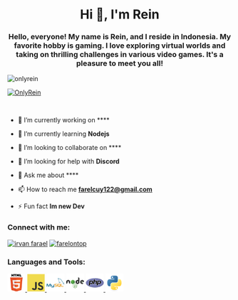 <h1 align="center">Hi 👋, I'm Rein</h1>
<h3 align="center">Hello, everyone! My name is Rein, and I reside in Indonesia. My favorite hobby is gaming. I love exploring virtual worlds and taking on thrilling challenges in various video games. It's a pleasure to meet you all!</h3>

<p align="left"> <img src="https://komarev.com/ghpvc/?username=onlyrein&label=Profile%20views&color=0e75b6&style=flat" alt="onlyrein" /> </p>

<p align="left"> <a href="https://saweria.co.rein122"><img src="https://github-profile-trophy.vercel.app/?username=OnlyRein" alt="OnlyRein" /></a> </p>

<p align="left"> <a href="https://twitter.com/" target="blank"><img src="https://img.shields.io/twitter/follow/?logo=twitter&style=for-the-badge" alt="" /></a> </p>

- 🔭 I’m currently working on ****

- 🌱 I’m currently learning **Nodejs**

- 👯 I’m looking to collaborate on ****

- 🤝 I’m looking for help with **Discord**

- 💬 Ask me about ****

- 📫 How to reach me **farelcuy122@gmail.com**

- ⚡ Fun fact **Im new Dev**

<h3 align="left">Connect with me:</h3>
<p align="left">
<a href="https://fb.com/irvan farael" target="blank"><img align="center" src="https://raw.githubusercontent.com/rahuldkjain/github-profile-readme-generator/master/src/images/icons/Social/facebook.svg" alt="irvan farael" height="30" width="40" /></a>
<a href="https://instagram.com/farelontop" target="blank"><img align="center" src="https://raw.githubusercontent.com/rahuldkjain/github-profile-readme-generator/master/src/images/icons/Social/instagram.svg" alt="farelontop" height="30" width="40" /></a>
</p>

<h3 align="left">Languages and Tools:</h3>
<p align="left"> <a href="https://www.w3.org/html/" target="_blank" rel="noreferrer"> <img src="https://raw.githubusercontent.com/devicons/devicon/master/icons/html5/html5-original-wordmark.svg" alt="html5" width="40" height="40"/> </a> <a href="https://developer.mozilla.org/en-US/docs/Web/JavaScript" target="_blank" rel="noreferrer"> <img src="https://raw.githubusercontent.com/devicons/devicon/master/icons/javascript/javascript-original.svg" alt="javascript" width="40" height="40"/> </a> <a href="https://www.mysql.com/" target="_blank" rel="noreferrer"> <img src="https://raw.githubusercontent.com/devicons/devicon/master/icons/mysql/mysql-original-wordmark.svg" alt="mysql" width="40" height="40"/> </a> <a href="https://nodejs.org" target="_blank" rel="noreferrer"> <img src="https://raw.githubusercontent.com/devicons/devicon/master/icons/nodejs/nodejs-original-wordmark.svg" alt="nodejs" width="40" height="40"/> </a> <a href="https://www.php.net" target="_blank" rel="noreferrer"> <img src="https://raw.githubusercontent.com/devicons/devicon/master/icons/php/php-original.svg" alt="php" width="40" height="40"/> </a> <a href="https://www.python.org" target="_blank" rel="noreferrer"> <img src="https://raw.githubusercontent.com/devicons/devicon/master/icons/python/python-original.svg" alt="python" width="40" height="40"/> </a> </p>
